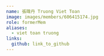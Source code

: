 ```yaml
---
name: 張暐丹 Truong Viet Toan 
image: images/members/606415174.jpg 
role: formerMem
aliases:
  - viet toan truong
links:
  github: link_to_github 
---
```


